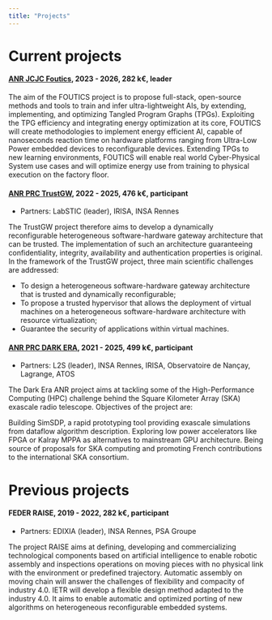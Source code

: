 ```yaml
---
title: "Projects"
---
```


# Current projects

#### [ANR JCJC Foutics](https://gegelati.github.io/projects/foutics/), 2023 - 2026, 282 k€, leader

The aim of the FOUTICS project is to propose full-stack, open-source methods and tools to train and infer ultra-lightweight AIs, by extending, implementing, and optimizing Tangled Program Graphs (TPGs).
Exploiting the TPG efficiency and integrating energy optimization at its core, FOUTICS will create methodologies to implement energy efficient AI, capable of nanoseconds reaction time on hardware platforms ranging from Ultra-Low Power embedded devices to reconfigurable devices. Extending TPGs to new learning environments, FOUTICS will enable real world Cyber-Physical System use cases and will optimize energy use from training to physical execution on the factory floor.

#### [ANR PRC TrustGW](https://anr.fr/Project-ANR-21-CE39-0005), 2022 - 2025, 476 k€, participant

- Partners: LabSTIC (leader), IRISA, INSA Rennes

The TrustGW project therefore aims to develop a dynamically reconfigurable heterogeneous software-hardware gateway architecture that can be trusted. The implementation of such an architecture guaranteeing confidentiality, integrity, availability and authentication properties is original. In the framework of the TrustGW project, three main scientific challenges are addressed:
- To design a heterogeneous software-hardware gateway architecture that is trusted and dynamically reconfigurable;
- To propose a trusted hypervisor that allows the deployment of virtual machines on a heterogeneous software-hardware architecture with resource virtualization;
- Guarantee the security of applications within virtual machines.

#### [ANR PRC DARK ERA](https://dark-era.pages.centralesupelec.fr/), 2021 - 2025, 499 k€, participant

- Partners: L2S (leader), INSA Rennes, IRISA, Observatoire de Nançay, Lagrange, ATOS

The Dark Era ANR project aims at tackling some of the High-Performance Computing (HPC) challenge behind the Square Kilometer Array (SKA) exascale radio telescope. Objectives of the project are:

Building SimSDP, a rapid prototyping tool providing exascale simulations from dataflow algorithm description.
Exploring low power accelerators like FPGA or Kalray MPPA as alternatives to mainstream GPU architecture.
Being source of proposals for SKA computing and promoting French contributions to the international SKA consortium.

# Previous projects

#### FEDER RAISE, 2019 - 2022, 282 k€, participant

- Partners: EDIXIA (leader), INSA Rennes, PSA Groupe

The project RAISE aims at defining, developing and commercializing technological components based on artificial intelligence to enable robotic assembly and inspections operations on moving pieces with no physical link with the environment or predefined trajectory.
Automatic assembly on moving chain will answer the challenges of flexibility and compacity of industry 4.0.
IETR will develop a flexible design method adapted to the industry 4.0. It aims to enable automatic and optimized porting of new algorithms on heterogeneous reconfigurable embedded systems.

